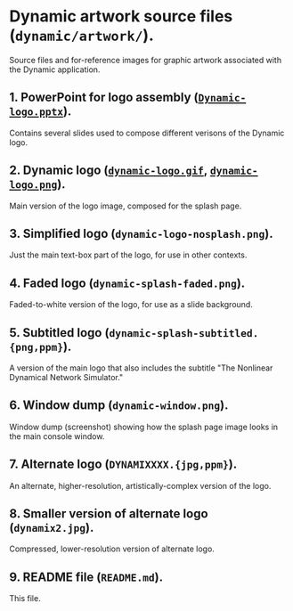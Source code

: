 # Dynamic artwork source files (`dynamic/artwork/`).

Source files and for-reference images for graphic artwork 
associated with the Dynamic application.

## 1. PowerPoint for logo assembly ([`Dynamic-logo.pptx`](Dynamic-logo.pptx "Dynamic-logo.pptx file")).

Contains several slides used to compose different verisons of the Dynamic logo.

## 2. Dynamic logo ([`dynamic-logo.gif`](dynamic-logo.gif "dynamic-logo.gif file"), [`dynamic-logo.png`](dynamic-logo.png "dynamic-logo.png file")).

Main version of the logo image, composed for the splash page.

## 3. Simplified logo (`dynamic-logo-nosplash.png`).

Just the main text-box part of the logo, for use in other contexts.

## 4. Faded logo (`dynamic-splash-faded.png`).

Faded-to-white version of the logo, for use as a slide background.

## 5. Subtitled logo (`dynamic-splash-subtitled.{png,ppm}`).

A version of the main logo that also includes the 
subtitle "The Nonlinear Dynamical Network Simulator."

## 6. Window dump (`dynamic-window.png`).

Window dump (screenshot) showing how the splash page image looks in the main console window.

## 7. Alternate logo (`DYNAMIXXXX.{jpg,ppm}`).

An alternate, higher-resolution, artistically-complex version of the logo.

## 8. Smaller version of alternate logo (`dynamix2.jpg`).

Compressed, lower-resolution version of alternate logo.

## 9. README file (`README.md`).

This file.
